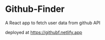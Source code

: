 # Github-Finder
A React app to fetch user data from github API

deployed at 
https://githubf.netlify.app
